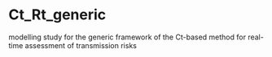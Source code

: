 # Ct_Rt_generic
modelling study for the generic framework of the Ct-based method for real-time assessment of transmission risks
